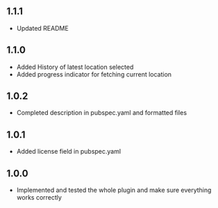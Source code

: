 ## 1.1.1

* Updated README

## 1.1.0

* Added History of latest location selected
* Added progress indicator for fetching current location

## 1.0.2

* Completed description in pubspec.yaml and formatted files

## 1.0.1

* Added license field in pubspec.yaml

## 1.0.0

* Implemented and tested the whole plugin and make sure everything works correctly